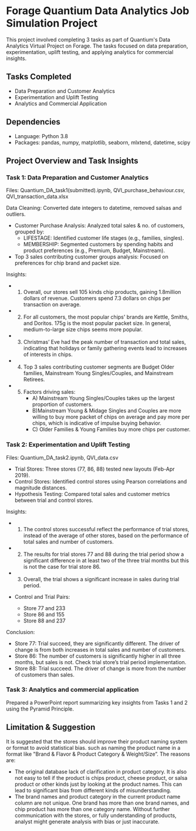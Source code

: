 # Forage Quantium Data Analytics Job Simulation Project
This project involved completing 3 tasks as part of Quantium's Data Analytics Virtual Project on Forage. The tasks focused on data preparation, experimentation, uplift testing, and applying analytics for commercial insights.

## Tasks Completed
- Data Preparation and Customer Analytics
- Experimentation and Uplift Testing
- Analytics and Commercial Application

## Dependencies
- Language: Python 3.8
- Packages: pandas, numpy, matplotlib, seaborn, mlxtend, datetime, scipy
## Project Overview and Task Insights 
### Task 1: Data Preparation and Customer Analytics
Files: Quantium_DA_task1(submitted).ipynb, QVI_purchase_behaviour.csv, QVI_transaction_data.xlsx

Data Cleaning: Converted date integers to datetime, removed salsas and outliers.
- Customer Purchase Analysis: Analyzed total sales & no. of customers, grouped by:
  - LIFESTAGE: Identified customer life stages (e.g., families, singles).
  - MEMBERSHIP: Segmented customers by spending habits and product preferences (e.g., Premium, Budget, Mainstream).
- Top 3 sales contributing customer groups analysis: Focused on preferences for chip brand and packet size.

Insights:
- 1. Overall, our stores sell 105 kinds chip products, gaining 1.8million dollars of revenue. Customers spend 7.3 dollars on chips per transaction on average.
- 2. For all customers, the most popular chips' brands are Kettle, Smiths, and Doritos. 175g is the most popular packet size. In general, medium-to-large size chips seems more popular.
- 3. Christmas’ Eve had the peak number of transaction and total sales, indicating that holidays or family gathering events lead to increases of interests in chips.
- 4. Top 3 sales contributing customer segments are Budget Older families, Mainstream Young Singles/Couples, and Mainstream Retirees.
- 5. Factors driving sales:
     - A) Mainstream Young Singles/Couples takes up the largest proportion of customers.
     - B)Mainstream Young & Midage Singles and Couples are more willing to buy more packet of chips on average and pay more per chips, which is indicative of impulse buying behavior.
     - C) Older Families & Young Families buy more chips per customer.

### Task 2: Experimentation and Uplift Testing
Files: Quantium_DA_task2.ipynb, QVI_data.csv

- Trial Stores: Three stores (77, 86, 88) tested new layouts (Feb-Apr 2019).
- Control Stores: Identified control stores using Pearson correlations and magnitude distances.
- Hypothesis Testing: Compared total sales and customer metrics between trial and control stores.

Insights:
- 1. The control stores successful reflect the performance of trial stores, instead of the average of other stores, based on the performance of total sales and number of customers.
- 2. The results for trial stores 77 and 88 during the trial period show a significant difference in at least two of the three trial months but this is not the case for trial store 86.
- 3. Overall, the trial shows a significant increase in sales during trial period.

- Control and Trial Pairs:
  - Store 77 and 233
  - Store 86 and 155
  - Store 88 and 237

Conclusion:
- Store 77: Trial succeed, they are significantly different. The driver of change is from both increases in total sales and number of customers.
- Store 86: The number of customers is significantly higher in all three months, but sales is not. Check trial store’s trial period implementation.
- Store 88: Trial succeed. The driver of change is more from the number of customers than sales.

### Task 3: Analytics and commercial application
Prepared a PowerPoint report summarizing key insights from Tasks 1 and 2 using the Pyramid Principle.

## Limitation & Suggestion
It is suggested that the stores should improve their product naming system or format to avoid statistical bias. such as naming the product name in a format like "Brand & Flavor & Product Category & Weight/Size”.
The reasons are:
- The original database lack of clarification in product category. It is also not easy to tell if the
product is chips product, cheese product, or salsa product or other kinds just by looking at the
product names. This can lead to significant bias from different kinds of misunderstanding.
- The brand names and product category in the current product name column are not unique. One
brand has more than one brand names, and chip product has more than one category name. Without further communication with the stores, or fully understanding of products, analyst might generate analysis with bias or just inaccurate.
